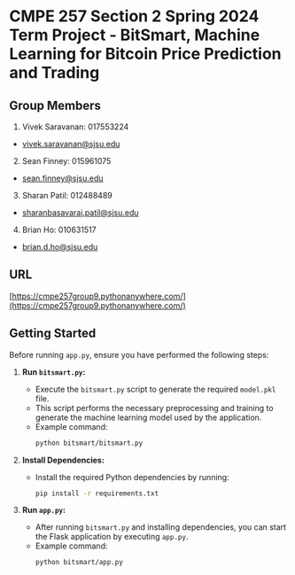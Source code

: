 # CMPE 257 Section 2 Spring 2024 Term Project - BitSmart, Machine Learning for Bitcoin Price Prediction and Trading

## Group Members

1. Vivek Saravanan: 017553224
- vivek.saravanan@sjsu.edu

2. Sean Finney: 015961075
- sean.finney@sjsu.edu

3. Sharan Patil: 012488489
- sharanbasavaraj.patil@sjsu.edu

4. Brian Ho: 010631517
- brian.d.ho@sjsu.edu

## URL
[https://cmpe257group9.pythonanywhere.com/](https://cmpe257group9.pythonanywhere.com/)


## Getting Started

Before running `app.py`, ensure you have performed the following steps:

1. **Run `bitsmart.py`:**
   - Execute the `bitsmart.py` script to generate the required `model.pkl` file.
   - This script performs the necessary preprocessing and training to generate the machine learning model used by the application.
   - Example command:
     ```sh
     python bitsmart/bitsmart.py
     ```

2. **Install Dependencies:**
   - Install the required Python dependencies by running:
     ```sh
     pip install -r requirements.txt
     ```

3. **Run `app.py`:**
   - After running `bitsmart.py` and installing dependencies, you can start the Flask application by executing `app.py`.
   - Example command:
     ```sh
     python bitsmart/app.py
     ```